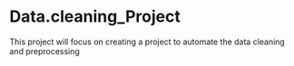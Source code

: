 # Data.cleaning_Project
This project will focus on creating a project to automate the data cleaning and preprocessing
